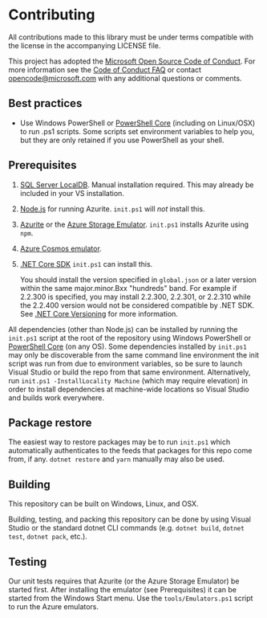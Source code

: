 # Contributing

All contributions made to this library must be under terms compatible with the license in the accompanying LICENSE file.

This project has adopted the [Microsoft Open Source Code of
Conduct](https://opensource.microsoft.com/codeofconduct/).
For more information see the [Code of Conduct
FAQ](https://opensource.microsoft.com/codeofconduct/faq/) or
contact [opencode@microsoft.com](mailto:opencode@microsoft.com)
with any additional questions or comments.

## Best practices

* Use Windows PowerShell or [PowerShell Core][pwsh] (including on Linux/OSX) to run .ps1 scripts.
  Some scripts set environment variables to help you, but they are only retained if you use PowerShell as your shell.

## Prerequisites

1. [SQL Server LocalDB](https://docs.microsoft.com/en-us/sql/database-engine/configure-windows/sql-server-express-localdb?view=sql-server-ver15). Manual installation required. This may already be included in your VS installation.
1. [Node.js](https://nodejs.org/en/) for running Azurite. `init.ps1` will *not* install this.
1. [Azurite](https://docs.microsoft.com/en-us/azure/storage/common/storage-use-azurite) or
   the [Azure Storage Emulator](https://docs.microsoft.com/en-us/azure/storage/common/storage-use-emulator).
   `init.ps1` installs Azurite using `npm`.
1. [Azure Cosmos emulator](https://docs.microsoft.com/en-us/azure/cosmos-db/local-emulator).
1. [.NET Core SDK](https://get.dot.net/) `init.ps1` can install this.

   You should install the version specified in `global.json` or a later version within
the same major.minor.Bxx "hundreds" band.
For example if 2.2.300 is specified, you may install 2.2.300, 2.2.301, or 2.2.310
while the 2.2.400 version would not be considered compatible by .NET SDK.
See [.NET Core Versioning](https://docs.microsoft.com/en-us/dotnet/core/versions/) for more information.

All dependencies (other than Node.js) can be installed by running the `init.ps1` script at the root of the repository
using Windows PowerShell or [PowerShell Core][pwsh] (on any OS).
Some dependencies installed by `init.ps1` may only be discoverable from the same command line environment the init script was run from due to environment variables, so be sure to launch Visual Studio or build the repo from that same environment.
Alternatively, run `init.ps1 -InstallLocality Machine` (which may require elevation) in order to install dependencies at machine-wide locations so Visual Studio and builds work everywhere.

## Package restore

The easiest way to restore packages may be to run `init.ps1` which automatically authenticates
to the feeds that packages for this repo come from, if any.
`dotnet restore` and `yarn` manually may also be used.

## Building

This repository can be built on Windows, Linux, and OSX.

Building, testing, and packing this repository can be done by using Visual Studio or the standard dotnet CLI commands (e.g. `dotnet build`, `dotnet test`, `dotnet pack`, etc.).

## Testing

Our unit tests requires that Azurite (or the Azure Storage Emulator) be started first.
After installing the emulator (see Prerequisites) it can be started from the Windows Start menu.
Use the `tools/Emulators.ps1` script to run the Azure emulators.

[pwsh]: https://docs.microsoft.com/en-us/powershell/scripting/install/installing-powershell?view=powershell-6
